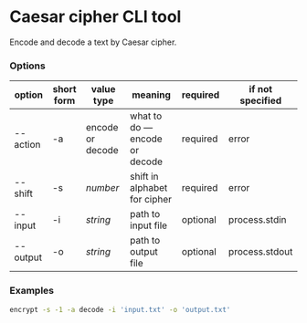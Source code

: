 # Caesar cipher CLI tool

Encode and decode a text by Caesar cipher.

### Options

| option | short form | value type | meaning | required | if not specified |
| ------------- | ------ | ----- | ----- | ------ | ------ |
| --action | -a | encode or decode | what to do — encode or decode | required | error |
| --shift | -s | _number_ | shift in alphabet for cipher | required | error |
| --input | -i | _string_ | path to input file | optional | process.stdin |
| --output | -o | _string_ | path to output file | optional | process.stdout |

### Examples

```bash
encrypt -s -1 -a decode -i 'input.txt' -o 'output.txt'
```